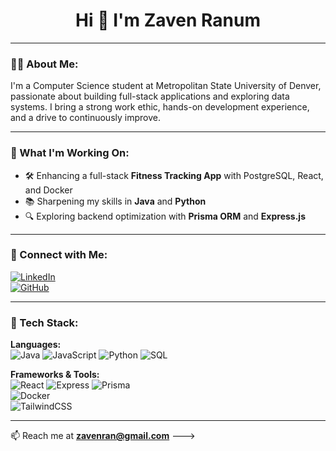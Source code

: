<h1 align="center">Hi 👋 I'm Zaven Ranum</h1>

---

### 🧑‍💻 About Me:
I'm a Computer Science student at Metropolitan State University of Denver, passionate about building full-stack applications and exploring data systems. I bring a strong work ethic, hands-on development experience, and a drive to continuously improve.

---

### 🔭 What I'm Working On:
- 🛠️ Enhancing a full-stack **Fitness Tracking App** with PostgreSQL, React, and Docker
- 📚 Sharpening my skills in **Java** and **Python**
- 🔍 Exploring backend optimization with **Prisma ORM** and **Express.js**

---

### 💬 Connect with Me:
[![LinkedIn](https://img.shields.io/badge/LinkedIn-Connect-blue)](https://www.linkedin.com)  
[![GitHub](https://img.shields.io/badge/GitHub-zavenr-black)](https://github.com/zavenr)

---

### 🧰 Tech Stack:

**Languages:**  
![Java](https://img.shields.io/badge/Java-ED8B00?logo=java&logoColor=white) 
![JavaScript](https://img.shields.io/badge/JavaScript-F7DF1E?logo=javascript&logoColor=black) 
![Python](https://img.shields.io/badge/Python-3776AB?logo=python&logoColor=white) 
![SQL](https://img.shields.io/badge/SQL-4479A1?logo=postgresql&logoColor=white)  

**Frameworks & Tools:**  
![React](https://img.shields.io/badge/React-20232A?logo=react&logoColor=61DAFB) 
![Express](https://img.shields.io/badge/Express.js-000000?logo=express&logoColor=white) 
![Prisma](https://img.shields.io/badge/Prisma-2D3748?logo=prisma&logoColor=white)  
![Docker](https://img.shields.io/badge/Docker-2496ED?logo=docker&logoColor=white)  
![TailwindCSS](https://img.shields.io/badge/TailwindCSS-38B2AC?logo=tailwind-css&logoColor=white)  

---

📫 Reach me at **zavenran@gmail.com**
--->
